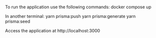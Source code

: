 To run the application use the following commands:
docker compose up

In another terminal:
yarn prisma:push
yarn prisma:generate
yarn prisma:seed

Access the application at http://localhost:3000
